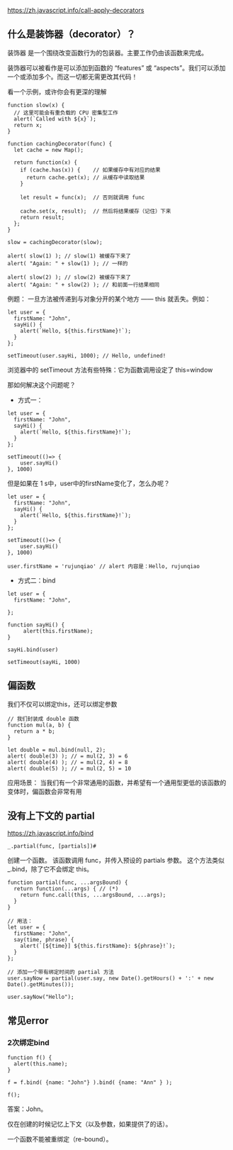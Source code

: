 https://zh.javascript.info/call-apply-decorators
## 什么是装饰器（decorator）？

装饰器 是一个围绕改变函数行为的包装器。主要工作仍由该函数来完成。

装饰器可以被看作是可以添加到函数的 “features” 或 “aspects”。我们可以添加一个或添加多个。而这一切都无需更改其代码！

看一个示例，或许你会有更深的理解
```
function slow(x) {
  // 这里可能会有重负载的 CPU 密集型工作
  alert(`Called with ${x}`);
  return x;
}

function cachingDecorator(func) {
  let cache = new Map();

  return function(x) {
    if (cache.has(x)) {    // 如果缓存中有对应的结果
      return cache.get(x); // 从缓存中读取结果
    }

    let result = func(x);  // 否则就调用 func

    cache.set(x, result);  // 然后将结果缓存（记住）下来
    return result;
  };
}

slow = cachingDecorator(slow);

alert( slow(1) ); // slow(1) 被缓存下来了
alert( "Again: " + slow(1) ); // 一样的

alert( slow(2) ); // slow(2) 被缓存下来了
alert( "Again: " + slow(2) ); // 和前面一行结果相同
```

例题：
一旦方法被传递到与对象分开的某个地方 —— this 就丢失。例如：
```
let user = {
  firstName: "John",
  sayHi() {
    alert(`Hello, ${this.firstName}!`);
  }
};

setTimeout(user.sayHi, 1000); // Hello, undefined!
```
浏览器中的 setTimeout 方法有些特殊：它为函数调用设定了 this=window

那如何解决这个问题呢？
- 方式一：
```
let user = {
  firstName: "John",
  sayHi() {
    alert(`Hello, ${this.firstName}!`);
  }
};

setTimeout(()=> {
    user.sayHi()
}, 1000)
```
但是如果在 1 s中，user中的firstName变化了，怎么办呢？
```
let user = {
  firstName: "John",
  sayHi() {
    alert(`Hello, ${this.firstName}!`);
  }
};

setTimeout(()=> {
    user.sayHi()
}, 1000)

user.firstName = 'rujunqiao' // alert 内容是：Hello, rujunqiao
```

- 方式二：bind
```
let user = {
  firstName: "John",

};

function sayHi() {
     alert(this.firstName);
}

sayHi.bind(user)

setTimeout(sayHi, 1000)
```

## 偏函数
我们不仅可以绑定this，还可以绑定参数
```
// 我们封装成 double 函数
function mul(a, b) {
  return a * b;
}

let double = mul.bind(null, 2);
alert( double(3) ); // = mul(2, 3) = 6
alert( double(4) ); // = mul(2, 4) = 8
alert( double(5) ); // = mul(2, 5) = 10
```

应用场景：
当我们有一个非常通用的函数，并希望有一个通用型更低的该函数的变体时，偏函数会非常有用

## 没有上下文的 partial
https://zh.javascript.info/bind

```
_.partial(func, [partials])#
```
创建一个函数。 该函数调用 func，并传入预设的 partials 参数。 这个方法类似_.bind，除了它不会绑定 this。

```
function partial(func, ...argsBound) {
  return function(...args) { // (*)
    return func.call(this, ...argsBound, ...args);
  }
}

// 用法：
let user = {
  firstName: "John",
  say(time, phrase) {
    alert(`[${time}] ${this.firstName}: ${phrase}!`);
  }
};

// 添加一个带有绑定时间的 partial 方法
user.sayNow = partial(user.say, new Date().getHours() + ':' + new Date().getMinutes());

user.sayNow("Hello");
```

## 常见error
### 2次绑定bind
```
function f() {
  alert(this.name);
}

f = f.bind( {name: "John"} ).bind( {name: "Ann" } );

f();
```
答案：John。

仅在创建的时候记忆上下文（以及参数，如果提供了的话）。

一个函数不能被重绑定（re-bound）。







